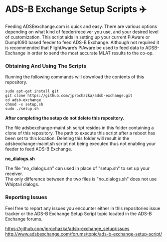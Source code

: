 # ADS-B Exchange Setup Scripts :airplane:

Feeding ADSBexchange.com is quick and easy. There are various options depending on what kind of feeder/receiver you use,
and your desired level of customization. This script aids in setting up your current PiAware or Dump1090 based feeder to
feed ADS-B Exchange. Although not required it is recommended that FlightAware’s PiAware be used to feed data to
ADSB-Exchange in order to send the most accurate MLAT results to the co-op.

### Obtaining And Using The Scripts

Running the following commands will download the contents of this repository.

    sudo apt-get install git
    git clone https://github.com/jprochazka/adsb-exchange.git
    cd adsb-exchange
    chmod -x setup.sh
    sudo ./setup.sh
    
**After completing the setup do not delete this repository.**

The file adsbexchange-maint.sh script resides in this folder containing a clone of this repository. The path to execute this script after a reboot has been set to this location. Deleting this folder will result in the adsbexchange-maint.sh script not being executed thus not enabling your feeder to feed ADS-B Exchange.

**no_dialogs.sh**

The file "no_dialogs.sh" can used in place of "setup.sh" to set up your receiver.  
The only difference between the two files is "no_dialogs.sh" does not use Whiptail dialogs.

### Reporting Issues

Feel free to report any issues you encounter either in this repositories issue tracker or the ADS-B Exchange Setup Script
topic located in the ADS-B Exchange forums.

https://github.com/jprochazka/adsb-exchange_setup/issues  
http://www.adsbexchange.com/forums/topic/ads-b-exchange-setup-script/
